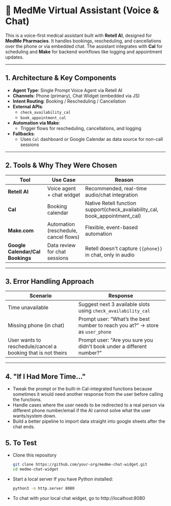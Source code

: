 # 💬 MedMe Virtual Assistant (Voice & Chat)

This is a voice-first medical assistant built with **Retell AI**, designed for **MedMe Pharmacies**. It handles bookings, rescheduling, and cancellations over the phone or via embedded chat. The assistant integrates with **Cal** for scheduling and **Make** for backend workflows like logging and appointment updates.

---

## 1. Architecture & Key Components

- **Agent Type**: Single Prompt Voice Agent via Retell AI
- **Channels**: Phone (primary), Chat Widget (embedded via JS)
- **Intent Routing**: Booking / Rescheduling / Cancellation
- **External APIs**:
  - `check_availability_cal`
  - `book_appointment_cal`
- **Automation via Make**:
  - Trigger flows for rescheduling, cancellations, and logging
- **Fallbacks**:
  - Uses `Cal` dashboard or Google Calendar as data source for non-call sessions

---

## 2. Tools & Why They Were Chosen

| Tool          | Use Case                         | Reason |
|---------------|----------------------------------|--------|
| **Retell AI** | Voice agent + chat widget        | Recommended, real-time audio/chat integration |
| **Cal**       | Booking calendar                 | Native Retell function support(check_availability_cal, book_appointment_cal) |
| **Make.com**  | Automation (reschedule, cancel flows)| Flexible, event-based automation |
| **Google Calendar/Cal Bookings** | Data review for chat sessions | Retell doesn't capture `{{phone}}` in chat, only in audio |

---

## 3. Error Handling Approach

| Scenario | Response |
|----------|----------|
| Time unavailable | Suggest next 3 available slots using `check_availability_cal` |
| Missing phone (in chat) | Prompt user: “What’s the best number to reach you at?” → store as `user_phone` |
| User wants to reschedule/cancel a booking that is not theirs | Prompt user: "Are you sure you didn't book under a different number?" |

---

## 4. "If I Had More Time..."

- Tweak the prompt or the built-in Cal-integrated functions because sometimes it would need another response from the user before calling the functions.
- Handle cases where the user needs to be redirected to a real person via different phone number/email if the AI cannot solve what the user wants/system down.
- Build a better pipeline to import data straight into google sheets after the chat ends.

## 5. To Test
- Clone this repository
   ```bash
   git clone https://github.com/your-org/medme-chat-widget.git
   cd medme-chat-widget
   
- Start a local server
  If you have Python installed:
  ```bash
  python3 -m http.server 8080

- To chat with your local chat widget, go to http://localhost:8080
  
